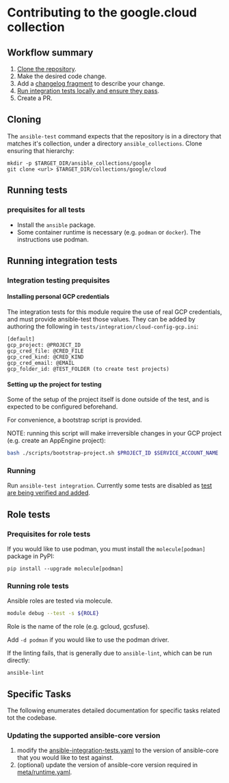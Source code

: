 # Contributing to the google.cloud collection

## Workflow summary

1. [Clone the repository](#cloning).
1. Make the desired code change.
1. Add a [changelog fragment](https://docs.ansible.com/ansible/devel/community/development_process.html#changelogs-how-to) to describe your change.
1. [Run integration tests locally and ensure they pass](running-integration-tests).
1. Create a PR.

## Cloning

The `ansible-test` command expects that the repository is in a directory that matches it's collection,
under a directory `ansible_collections`. Clone ensuring that hierarchy:

```shell
mkdir -p $TARGET_DIR/ansible_collections/google
git clone <url> $TARGET_DIR/collections/google/cloud
```

## Running tests

### prequisites for all tests

- Install the `ansible` package.
- Some container runtime is necessary (e.g. `podman` or `docker`). The instructions use podman.

## Running integration tests

### Integration testing prequisites

#### Installing personal GCP credentials

The integration tests for this module require the use of real GCP credentials, and must provide
ansible-test those values. They can be added by authoring the following in `tests/integration/cloud-config-gcp.ini`:

```
[default]
gcp_project: @PROJECT_ID
gcp_cred_file: @CRED_FILE
gcp_cred_kind: @CRED_KIND
gcp_cred_email: @EMAIL
gcp_folder_id: @TEST_FOLDER (to create test projects)
```

#### Setting up the project for testing

Some of the setup of the project itself is done outside of the test,
and is expected to be configured beforehand.

For convenience, a bootstrap script is provided.

NOTE: running this script will make irreversible changes in your
GCP project (e.g. create an AppEngine project):

```bash
bash ./scripts/bootstrap-project.sh $PROJECT_ID $SERVICE_ACCOUNT_NAME
```

### Running

Run `ansible-test integration`. Currently some tests are disabled as [test are being verified and added](https://github.com/ansible-collections/google.cloud/issues/499).

## Role tests

### Prequisites for role tests

If you would like to use podman, you must
install the `molecule[podman]` package in PyPI:

```
pip install --upgrade molecule[podman]
```

### Running role tests

Ansible roles are tested via molecule.

```sh
module debug --test -s ${ROLE}
```

Role is the name of the role (e.g. gcloud, gcsfuse).

Add `-d podman` if you would like to use the podman driver.

If the linting fails, that is generally due to `ansible-lint`, which can be run directly:

```
ansible-lint
```

## Specific Tasks

The following enumerates detailed documentation for specific tasks related tot
the codebase.

### Updating the supported ansible-core version

1. modify the [ansible-integration-tests.yaml](.github/workflows/ansible-integration-tests.yml) to the version of ansible-core that you would like to test against.
1. (optional) update the version of ansible-core version required in [meta/runtime.yaml](meta/runtime.yml).